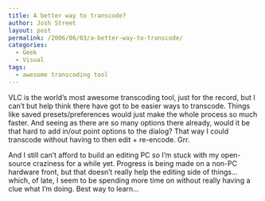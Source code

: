 ```yaml
---
title: A better way to transcode?
author: Josh Street
layout: post
permalink: /2006/06/03/a-better-way-to-transcode/
categories:
  - Geek
  - Visual
tags:
  - awesome transcoding tool
---
```

VLC is the world&#8217;s most awesome transcoding tool, just for the record, but I can&#8217;t but help think there have got to be easier ways to transcode. Things like saved presets/preferences would just make the whole process so much faster. And seeing as there are so many options there already, would it be that hard to add in/out point options to the dialog? That way I could transcode without having to then edit + re-encode. Grr.

And I still can&#8217;t afford to build an editing PC so I&#8217;m stuck with my open-source craziness for a while yet. Progress is being made on a non-PC hardware front, but that doesn&#8217;t really help the editing side of things&#8230; which, of late, I seem to be spending more time on without really having a clue what I&#8217;m doing. Best way to learn&#8230;